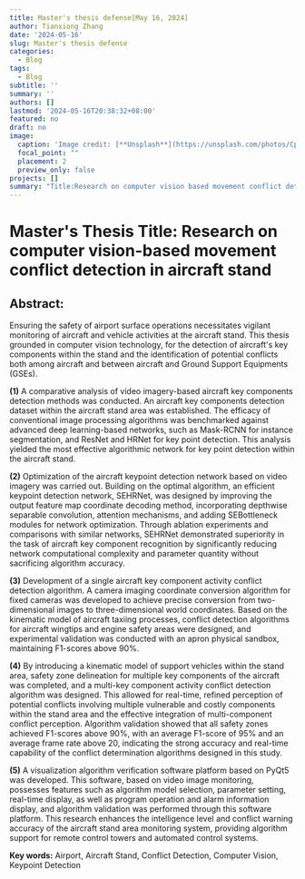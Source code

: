 ```yaml
---
title: Master's thesis defense[May 16, 2024]
author: Tianxiong Zhang
date: '2024-05-16'
slug: Master's thesis defense
categories:
  - Blog
tags:
  - Blog
subtitle: ''
summary: ''
authors: []
lastmod: '2024-05-16T20:38:32+08:00'
featured: no
draft: no
image:
  caption: 'Image credit: [**Unsplash**](https://unsplash.com/photos/CpkOjOcXdUY)'
  focal_point: ""
  placement: 2
  preview_only: false
projects: []
summary: "Title:Research on computer vision based movement conflict detection in aircraft stand"
---
```

# Master's Thesis Title: Research on computer vision-based movement conflict detection in aircraft stand

## Abstract:
Ensuring the safety of airport surface operations necessitates vigilant monitoring of aircraft and vehicle activities at the aircraft stand. This thesis grounded in computer vision technology, for the detection of aircraft's key components within the stand and the identification of potential conflicts both among aircraft and between aircraft and Ground Support Equipments (GSEs).

**(1)** A comparative analysis of video imagery-based aircraft key components detection methods was conducted. An aircraft key components detection dataset within the aircraft stand area was established. The efficacy of conventional image processing algorithms was benchmarked against advanced deep learning-based networks, such as Mask-RCNN for instance segmentation, and ResNet and HRNet for key point detection. This analysis yielded the most effective algorithmic network for key point detection within the aircraft stand.

**(2)** Optimization of the aircraft keypoint detection network based on video imagery was carried out. Building on the optimal algorithm, an efficient keypoint detection network, SEHRNet, was designed by improving the output feature map coordinate decoding method, incorporating depthwise separable convolution, attention mechanisms, and adding SEBottleneck modules for network optimization. Through ablation experiments and comparisons with similar networks, SEHRNet demonstrated superiority in the task of aircraft key component recognition by significantly reducing network computational complexity and parameter quantity without sacrificing algorithm accuracy.

**(3)** Development of a single aircraft key component activity conflict detection algorithm. A camera imaging coordinate conversion algorithm for fixed cameras was developed to achieve precise conversion from two-dimensional images to three-dimensional world coordinates. Based on the kinematic model of aircraft taxiing processes, conflict detection algorithms for aircraft wingtips and engine safety areas were designed, and experimental validation was conducted with an apron physical sandbox, maintaining F1-scores above 90%.

**(4)** By introducing a kinematic model of support vehicles within the stand area, safety zone delineation for multiple key components of the aircraft was completed, and a multi-key component activity conflict detection algorithm was designed. This allowed for real-time, refined perception of potential conflicts involving multiple vulnerable and costly components within the stand area and the effective integration of multi-component conflict perception. Algorithm validation showed that all safety zones achieved F1-scores above 90%, with an average F1-score of 95% and an average frame rate above 20, indicating the strong accuracy and real-time capability of the conflict determination algorithms designed in this study.

**(5)** A visualization algorithm verification software platform based on PyQt5 was developed. This software, based on video image monitoring, possesses features such as algorithm model selection, parameter setting, real-time display, as well as program operation and alarm information display, and algorithm validation was performed through this software platform. This research enhances the intelligence level and conflict warning accuracy of the aircraft stand area monitoring system, providing algorithm support for remote control towers and automated control systems.

**Key words:** Airport, Aircraft Stand, Conflict Detection, Computer Vision, Keypoint Detection
